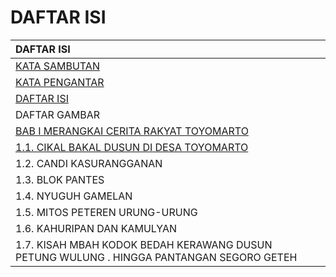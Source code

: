 # DAFTAR ISI

| **DAFTAR ISI** |  |
| :--- | :--- |
| [KATA SAMBUTAN](../) |  |
| [KATA PENGANTAR](../kata-pengantar.md) |  |
| [DAFTAR ISI](./) |  |
| DAFTAR GAMBAR |  |
| [BAB I MERANGKAI CERITA RAKYAT TOYOMARTO](sejarah-toyomarto/) |  |
| [          1.1. CIKAL BAKAL DUSUN DI DESA TOYOMARTO](sejarah-toyomarto/cikal-bakal-dusun-di-desa-toyomarto.md) |  |
|           1.2. CANDI KASURANGGANAN  |  |
|           1.3. BLOK PANTES |  |
|           1.4. NYUGUH GAMELAN |  |
|           1.5. MITOS PETEREN URUNG-URUNG |  |
|           1.6. KAHURIPAN DAN KAMULYAN |  |
|           1.7. KISAH MBAH KODOK BEDAH KERAWANG DUSUN PETUNG WULUNG                                        .                 HINGGA PANTANGAN SEGORO GETEH |  |





